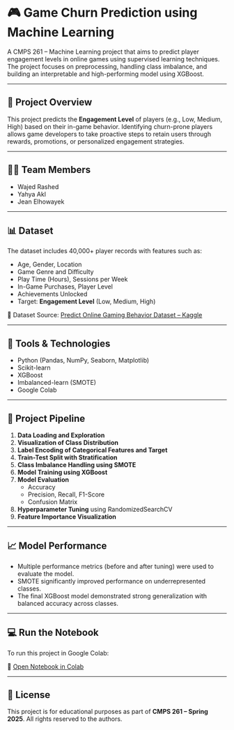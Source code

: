 # 🎮 Game Churn Prediction using Machine Learning

A CMPS 261 – Machine Learning project that aims to predict player engagement levels in online games using supervised learning techniques. The project focuses on preprocessing, handling class imbalance, and building an interpretable and high-performing model using XGBoost.

---

## 📁 Project Overview

This project predicts the **Engagement Level** of players (e.g., Low, Medium, High) based on their in-game behavior. Identifying churn-prone players allows game developers to take proactive steps to retain users through rewards, promotions, or personalized engagement strategies.

---

## 👨‍💻 Team Members

- Wajed Rashed  
- Yahya Akl  
- Jean Elhowayek

---

## 📊 Dataset

The dataset includes 40,000+ player records with features such as:

- Age, Gender, Location  
- Game Genre and Difficulty  
- Play Time (Hours), Sessions per Week  
- In-Game Purchases, Player Level  
- Achievements Unlocked  
- Target: **Engagement Level** (Low, Medium, High)

🔗 Dataset Source: [Predict Online Gaming Behavior Dataset – Kaggle](https://www.kaggle.com/datasets/rabieelkharoua/predict-online-gaming-behavior-dataset)

---

## 🔧 Tools & Technologies

- Python (Pandas, NumPy, Seaborn, Matplotlib)
- Scikit-learn
- XGBoost
- Imbalanced-learn (SMOTE)
- Google Colab

---

## 🧪 Project Pipeline

1. **Data Loading and Exploration**
2. **Visualization of Class Distribution**
3. **Label Encoding of Categorical Features and Target**
4. **Train-Test Split with Stratification**
5. **Class Imbalance Handling using SMOTE**
6. **Model Training using XGBoost**
7. **Model Evaluation**  
   - Accuracy  
   - Precision, Recall, F1-Score  
   - Confusion Matrix
8. **Hyperparameter Tuning** using RandomizedSearchCV
9. **Feature Importance Visualization**

---

## 📈 Model Performance

- Multiple performance metrics (before and after tuning) were used to evaluate the model.
- SMOTE significantly improved performance on underrepresented classes.
- The final XGBoost model demonstrated strong generalization with balanced accuracy across classes.

---

## 💻 Run the Notebook

To run this project in Google Colab:

🔗 [Open Notebook in Colab](https://colab.research.google.com/drive/11c7r2ylSnreD39wyTKcnPkyVjf3jDauc?usp=sharing)

---

## 📄 License

This project is for educational purposes as part of **CMPS 261 – Spring 2025**. All rights reserved to the authors.

